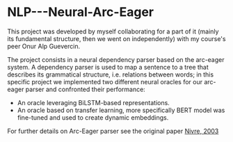 # NLP---Neural-Arc-Eager

This project was developed by myself collaborating for a part of it (mainly its fundamental structure, then we went on independently) with my course's peer Onur Alp Guevercin.

The project consists in a neural dependency parser based on the arc-eager system. A dependency parser is used to map a sentence to a tree that describes its grammatical structure, i.e. relations between words; in this specific project we implemented two different neural oracles for our arc-eager parser and confronted their performance:

- An oracle leveraging BiLSTM-based representations.
- An oracle based on transfer learning, more specifically BERT model was fine-tuned and used to create dynamic embeddings.


For further details on Arc-Eager parser see the original paper [Nivre, 2003](https://aclanthology.org/W03-3017.pdf)
